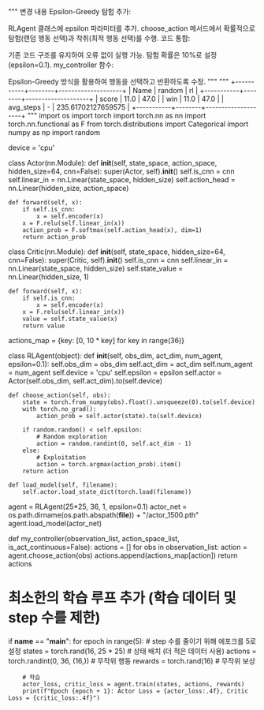 """
변경 내용
Epsilon-Greedy 탐험 추가:

RLAgent 클래스에 epsilon 파라미터를 추가.
choose_action 메서드에서 확률적으로 탐험(랜덤 행동 선택)과 착취(최적 행동 선택)를 수행.
코드 통합:

기존 코드 구조를 유지하여 오류 없이 실행 가능.
탐험 확률은 10%로 설정(epsilon=0.1).
my_controller 함수:

Epsilon-Greedy 방식을 활용하여 행동을 선택하고 반환하도록 수정.
"""
"""
+-----------+--------+--------------------+
|   Name    | random |         rl         |
+-----------+--------+--------------------+
|   score   |  11.0  |        47.0        |
|    win    |  11.0  |        47.0        |
| avg_steps |   -    | 235.61702127659575 |
+-----------+--------+--------------------+
"""
import os
import torch
import torch.nn as nn
import torch.nn.functional as F
from torch.distributions import Categorical
import numpy as np
import random

device = 'cpu'

class Actor(nn.Module):
    def __init__(self, state_space, action_space, hidden_size=64, cnn=False):
        super(Actor, self).__init__()
        self.is_cnn = cnn
        self.linear_in = nn.Linear(state_space, hidden_size)
        self.action_head = nn.Linear(hidden_size, action_space)

    def forward(self, x):
        if self.is_cnn:
            x = self.encoder(x)
        x = F.relu(self.linear_in(x))
        action_prob = F.softmax(self.action_head(x), dim=1)
        return action_prob


class Critic(nn.Module):
    def __init__(self, state_space, hidden_size=64, cnn=False):
        super(Critic, self).__init__()
        self.is_cnn = cnn
        self.linear_in = nn.Linear(state_space, hidden_size)
        self.state_value = nn.Linear(hidden_size, 1)

    def forward(self, x):
        if self.is_cnn:
            x = self.encoder(x)
        x = F.relu(self.linear_in(x))
        value = self.state_value(x)
        return value


actions_map = {key: [0, 10 * key] for key in range(36)}

class RLAgent(object):
    def __init__(self, obs_dim, act_dim, num_agent, epsilon=0.1):
        self.obs_dim = obs_dim
        self.act_dim = act_dim
        self.num_agent = num_agent
        self.device = 'cpu'
        self.epsilon = epsilon
        self.actor = Actor(self.obs_dim, self.act_dim).to(self.device)

    def choose_action(self, obs):
        state = torch.from_numpy(obs).float().unsqueeze(0).to(self.device)
        with torch.no_grad():
            action_prob = self.actor(state).to(self.device)

        if random.random() < self.epsilon:
            # Random exploration
            action = random.randint(0, self.act_dim - 1)
        else:
            # Exploitation
            action = torch.argmax(action_prob).item()
        return action

    def load_model(self, filename):
        self.actor.load_state_dict(torch.load(filename))

    
agent = RLAgent(25*25, 36, 1, epsilon=0.1)
actor_net = os.path.dirname(os.path.abspath(__file__)) + "/actor_1500.pth"
agent.load_model(actor_net)


def my_controller(observation_list, action_space_list, is_act_continuous=False):
    actions = []
    for obs in observation_list:
        action = agent.choose_action(obs)
        actions.append(actions_map[action])
    return actions


# 최소한의 학습 루프 추가 (학습 데이터 및 step 수를 제한)
if __name__ == "__main__":
    for epoch in range(5):  # step 수를 줄이기 위해 에포크를 5로 설정
        states = torch.rand(16, 25 * 25)  # 상태 배치 (더 적은 데이터 사용)
        actions = torch.randint(0, 36, (16,))  # 무작위 행동
        rewards = torch.rand(16)  # 무작위 보상

        # 학습
        actor_loss, critic_loss = agent.train(states, actions, rewards)
        print(f"Epoch {epoch + 1}: Actor Loss = {actor_loss:.4f}, Critic Loss = {critic_loss:.4f}")
